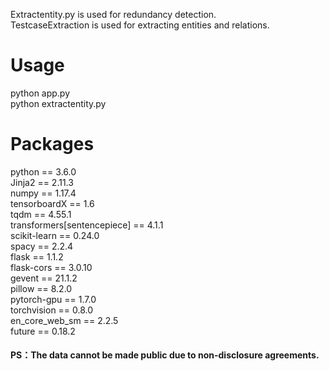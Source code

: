 Extractentity.py is used for redundancy detection.  
TestcaseExtraction is used for extracting entities and relations.

# Usage

python app.py  
python extractentity.py

# Packages

python == 3.6.0  
Jinja2 == 2.11.3  
numpy == 1.17.4  
tensorboardX == 1.6  
tqdm == 4.55.1  
transformers[sentencepiece] == 4.1.1  
scikit-learn == 0.24.0  
spacy == 2.2.4  
flask == 1.1.2  
flask-cors == 3.0.10  
gevent == 21.1.2  
pillow == 8.2.0  
pytorch-gpu == 1.7.0  
torchvision == 0.8.0  
en_core_web_sm == 2.2.5  
future == 0.18.2  

#### PS：The data cannot be made public due to non-disclosure agreements.